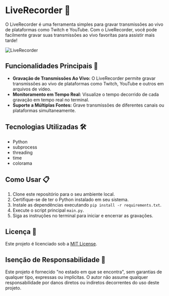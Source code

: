 # LiveRecorder 🎥

O LiveRecorder é uma ferramenta simples para gravar transmissões ao vivo de plataformas como Twitch e YouTube. Com o LiveRecorder, você pode facilmente gravar suas transmissões ao vivo favoritas para assistir mais tarde!

![LiveRecorder](https://i.imgur.com/uTpaazb.png)

## Funcionalidades Principais 🚀

- **Gravação de Transmissões Ao Vivo:** O LiveRecorder permite gravar transmissões ao vivo de plataformas como Twitch, YouTube e outros em arquivos de vídeo.
- **Monitoramento em Tempo Real:** Visualize o tempo decorrido de cada gravação em tempo real no terminal.
- **Suporte a Múltiplas Fontes:** Grave transmissões de diferentes canais ou plataformas simultaneamente.

## Tecnologias Utilizadas 🛠️

- Python
- subprocess
- threading
- time
- colorama

## Como Usar 📋

1. Clone este repositório para o seu ambiente local.
2. Certifique-se de ter o Python instalado em seu sistema.
3. Instale as dependências executando `pip install -r requirements.txt`.
4. Execute o script principal `main.py`.
5. Siga as instruções no terminal para iniciar e encerrar as gravações.

## Licença 📄

Este projeto é licenciado sob a [MIT License](LICENSE).

## Isenção de Responsabilidade 🚧

Este projeto é fornecido "no estado em que se encontra", sem garantias de qualquer tipo, expressas ou implícitas. O autor não assume qualquer responsabilidade por danos diretos ou indiretos decorrentes do uso deste projeto.
